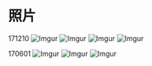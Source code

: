 # 照片
171210
![Imgur](https://i.imgur.com/Rx2eko3.jpg)
![Imgur](https://i.imgur.com/CPSlF86.jpg)
![Imgur](https://i.imgur.com/aOCgwC6.jpg)
![Imgur](https://i.imgur.com/7e2c5Tg.jpg)

170601
![Imgur](http://i.imgur.com/Rl9pkYK.jpg)
![Imgur](http://i.imgur.com/yZBUoOg.jpg)
![Imgur](http://i.imgur.com/mavOeb1.jpg)
